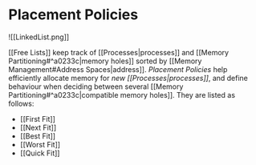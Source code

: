 # Placement Policies

![[LinkedList.png]]

[[Free Lists]] keep track of [[Processes|processes]] and [[Memory Partitioning#^a0233c|memory holes]] sorted by [[Memory Management#Address Spaces|address]]. *Placement Policies* help efficiently allocate memory for *new [[Processes|processes]]*, and define behaviour when deciding between several [[Memory Partitioning#^a0233c|compatible memory holes]]. They are listed as follows:

- [[First Fit]]
- [[Next Fit]]
- [[Best Fit]]
- [[Worst Fit]]
- [[Quick Fit]]